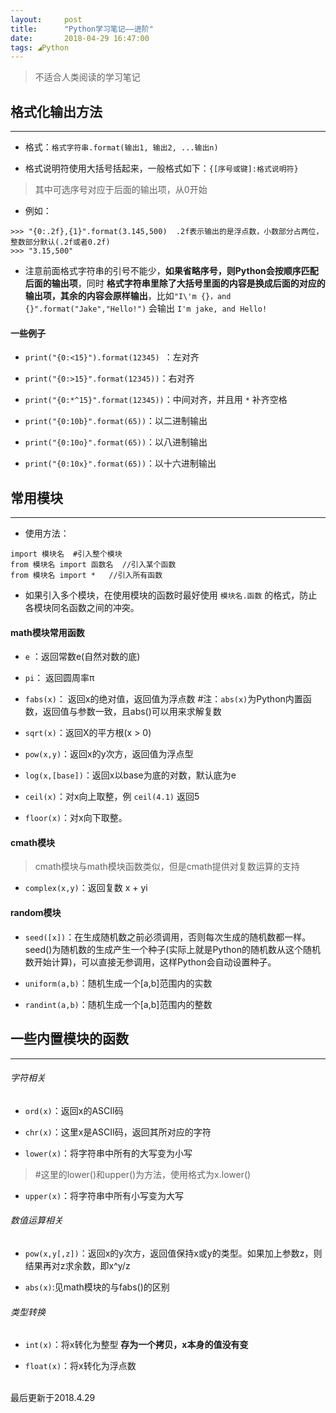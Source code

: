 ```yaml
---
layout:     post
title:      "Python学习笔记——进阶"
date:       2018-04-29 16:47:00
tags: ◢Python
---
```


> 不适合人类阅读的学习笔记  

## 格式化输出方法
---

- 格式：`格式字符串.format(输出1, 输出2, ...输出n)`

- 格式说明符使用大括号括起来，一般格式如下：`{[序号或键]:格式说明符}`
> 其中可选序号对应于后面的输出项，从0开始

- 例如：
```
>>> "{0:.2f},{1}".format(3.145,500)  .2f表示输出的是浮点数，小数部分占两位，整数部分默认(.2f或者0.2f)
>>> "3.15,500"
```

- 注意前面格式字符串的引号不能少，**如果省略序号，则Python会按顺序匹配后面的输出项**，同时 **格式字符串里除了大括号里面的内容是换成后面的对应的输出项，其余的内容会原样输出**，比如`"I\'m {}，and {}".format("Jake","Hello!")` 会输出 `I'm jake, and Hello!`

#### 一些例子

- `print("{0:<15}").format(12345) `：左对齐  

- `print("{0:>15}".format(12345))`：右对齐

- `print("{0:*^15}".format(12345))`：中间对齐，并且用 `*` 补齐空格

- `print("{0:10b}".format(65))`：以二进制输出

- `print("{0:10o}".format(65))`：以八进制输出

- `print("{0:10x}".format(65))`：以十六进制输出


## 常用模块
---

- 使用方法：
```
import 模块名  #引入整个模块
from 模块名 import 函数名  //引入某个函数
from 模块名 import *   //引入所有函数
```

- 如果引入多个模块，在使用模块的函数时最好使用 `模块名.函数` 的格式，防止各模块同名函数之间的冲突。

#### math模块常用函数

- `e` ：返回常数e(自然对数的底)

- `pi`： 返回圆周率π

- `fabs(x)`： 返回x的绝对值，返回值为浮点数   #注：`abs(x)`为Python内置函数，返回值与参数一致，且abs()可以用来求解复数

- `sqrt(x)`：返回X的平方根(x > 0)

- `pow(x,y)`：返回x的y次方，返回值为浮点型

- `log(x,[base])`：返回x以base为底的对数，默认底为e

- `ceil(x)`：对x向上取整，例 `ceil(4.1)` 返回5

- `floor(x)`：对x向下取整。

#### cmath模块

> cmath模块与math模块函数类似，但是cmath提供对复数运算的支持

- `complex(x,y)`：返回复数 x + yi

#### random模块

- `seed([x])`：在生成随机数之前必须调用，否则每次生成的随机数都一样。seed()为随机数的生成产生一个种子(实际上就是Python的随机数从这个随机数开始计算)，可以直接无参调用，这样Python会自动设置种子。

- `uniform(a,b)`：随机生成一个[a,b]范围内的实数

- `randint(a,b)`：随机生成一个[a,b]范围内的整数

## 一些内置模块的函数
---

###### 字符相关

- `ord(x)`：返回x的ASCII码

- `chr(x)`：这里x是ASCII码，返回其所对应的字符

- `lower(x)`：将字符串中所有的大写变为小写
> #这里的lower()和upper()为方法，使用格式为x.lower()

- `upper(x)`：将字符串中所有小写变为大写

###### 数值运算相关

- `pow(x,y[,z])`：返回x的y次方，返回值保持x或y的类型。如果加上参数z，则结果再对z求余数，即x^y/z

- `abs(x)`:见math模块的与fabs()的区别

###### 类型转换

- `int(x)`：将x转化为整型 **存为一个拷贝，x本身的值没有变**

- `float(x)`：将x转化为浮点数







<br>
最后更新于2018.4.29
